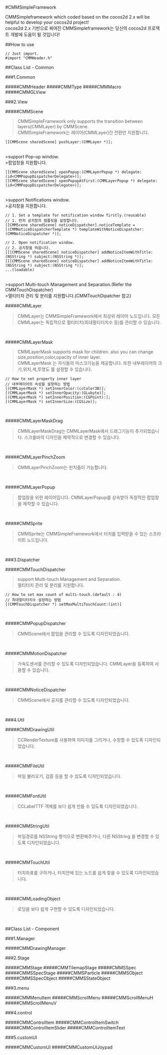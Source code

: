 #CMMSimpleFramework

CMMSimpleframework which coded based on the cocos2d 2.x will be helpful to develop your cocos2d project!<br>
cocos2d 2.x 기반으로 짜여진 CMMSimpleframework는 당신의 cocos2d 프로젝트 개발에 도움이 될 것입니다!

##How to use

    // Just import.
    #import "CMMHeader.h"
    
##Class List - Common

###1.Common

#####CMMHeader
#####CMMType
#####CMMMacro
#####CMMGLView

###2.View

#####CMMScene

>CMMSimpleFramework only supports the transition between layers(CMMLayer) by CMMScene.<br>
>CMMSimpleFramework는 레이어(CMMLayer)간 전환만 지원합니다.

    [[CMMScene sharedScene] pushLayer:(CMMLayer *)];

<br>
>support Pop-up window. <br>
>팝업창을 지원합니다.

    [[CMMScene sharedScene] openPopup:(CMMLayerPopup *) delegate:(id<CMMPopupDispatcherDelegate>)];
    [[CMMScene sharedScene] openPopupAtFirst:(CMMLayerPopup *) delegate:(id<CMMPopupDispatcherDelegate>)];

<br>
>support Notifications window.<br>
>공지창을 지원합니다.

    // 1. Set a template for notification window firstly.(reusable)
    // 1. 먼저 공지창의 템플릿을 설정합니다.
    [[CMMScene sharedScene] noticeDispatcher].noticeTemplate = [(CMMNoticeDispatcherTemplate *) templateWithNoticeDispatcher:(CMMNoticeDispatcher *)];

    // 2. Open notification window.
    // 2. 공지창을 띄웁니다.
    [[[CMMScene sharedScene] noticeDispatcher] addNoticeItemWithTitle:(NSString *) subject:(NSString *)];
    [[[CMMScene sharedScene] noticeDispatcher] addNoticeItemWithTitle:(NSString *) subject:(NSString *)];
    ...(loadable)

<br>
>support Multi-touch Management and Separation.(Refer the CMMTouchDispatcher)<br>
>멀티터치 관리 및 분리를 지원합니다.(CMMTouchDipatcher 참고)

<br>

#####CMMLayer

>CMMLayer는 CMMSimpleFramework에서 최상위 레이어 노드입니다.
>모든 CMMLayer는 독립적으로 멀티터치(최대멀티터치수 등)를 관리할 수 있습니다.

<br>

#####CMMLayerMask

>CMMLayerMask supports mask for children. also you can change size,position,color,opacity of inner layer.<br>
>CMMLayerMask 는 자식들의 마스크기능을 제공합니다. 또한 내부레이어의 크기,위치,색,투명도 를 설정할 수 있습니다.
    
	// How to set property inner layer
	// 내부레이어의 속성을 설정하는 방법
	[(CMMLayerMask *) setInnerColor:(ccColor3B)];
	[(CMMLayerMask *) setInnerOpacity:(GLubyte)];
	[(CMMLayerMask *) setInnerPosition:(CGPoint):];
	[(CMMLayerMask *) setInnerSize:(CGSize)];

<br>

#####CMMLayerMaskDrag

>CMMLayerMaskDrag는 CMMLayerMask에서 드래그기능이 추가되었습니다.
>스크롤바의 디자인을 제약적으로 변경할 수 있습니다.

<br>

#####CMMLayerPinchZoom

>CMMLayerPinchZoom는 핀치줌이 가능합니다.

<br>

#####CMMLayerPopup

>팝업창을 위한 레이어입니다. CMMLayerPopup를 상속받아 독창적인 팝업창을 제작할 수 있습니다.

<br>

#####CMMSprite

>CMMSprite는 CMMSimpleFramework에서 터치를 입력받을 수 있는 스프라이트 노드입니다.

<br>

###3.Dispatcher

#####CMMTouchDispatcher

>support Multi-touch Management and Separation.<br>
>멀티터치 관리 및 분리를 지원합니다.

    // How to set max count of multi-touch.(default : 4)
    // 최대멀티터치수 설정하는 방법 
    [(CMMTouchDispatcher *) setMaxMultiTouchCount:(int)]
    
<br>
    
#####CMMPopupDispatcher

>CMMScene에서 팝업을 관리할 수 있도록 디자인되었습니다.

<br>

#####CMMMotionDispatcher

>가속도센서를 관리할 수 있도록 디자인되었습니다.
>CMMLayer을 등록하여 사용할 수 있습니다.

<br>

#####CMMNoticeDispatcher

>CMMScene에서 공지를 관리할 수 있도록 디자인되었습니다.

<br>

###4.Util

#####CMMDrawingUtil

>CCRenderTexture를 사용하여 이미지를 그리거나, 수정할 수 있도록 디자인되었습니다.

<br>

#####CMMFileUtil

>파일 불러오기, 검증 등을 할 수 있도록 디자인되었습니다.

<br>

#####CMMFontUtil

>CCLabelTTF 객체를 보다 쉽게 만들 수 있도록 디자인되었습니다.

<br>

#####CMMStringUtil

>파일경로를 NSString 형식으로 변환해주거나, 다른 NSString 을 변경할 수 있도록 디자인되었습니다.

<br>

#####CMMTouchUtil

>터치좌표를 구하거나, 터치안에 있는 노드를 쉽게 찾을 수 있도록 디자인되었습니다.

<br>

#####CMMLoadingObject

>로딩을 보다 쉽게 구현할 수 있도록 디자인되었습니다.

<br>

##Class List - Component

###1.Manager

#####CMMDrawingManager

###2.Stage

#####CMMStage
#####CMMTilemapStage
#####CMMSSpec
#####CMMSSpecStage
#####CMMSParticle
#####CMMSObject
#####CMMSSpecObject
#####CMMSStateObject

###3.menu

#####CMMMenuItem
#####CMMScrollMenu
#####CMMScrollMenuH
#####CMMScrollMenuV

###4.control

#####CMMControlItem
#####CMMControlItemSwitch
#####CMMControlItemSlider
#####CMMControlItemText

###5.customUI

#####CMMCustomUI
#####CMMCustomUIJoypad